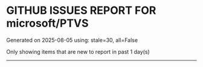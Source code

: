 
# GITHUB ISSUES REPORT FOR microsoft/PTVS


Generated on 2025-08-05 using: stale=30, all=False


Only showing items that are new to report in past 1 day(s)


---




















